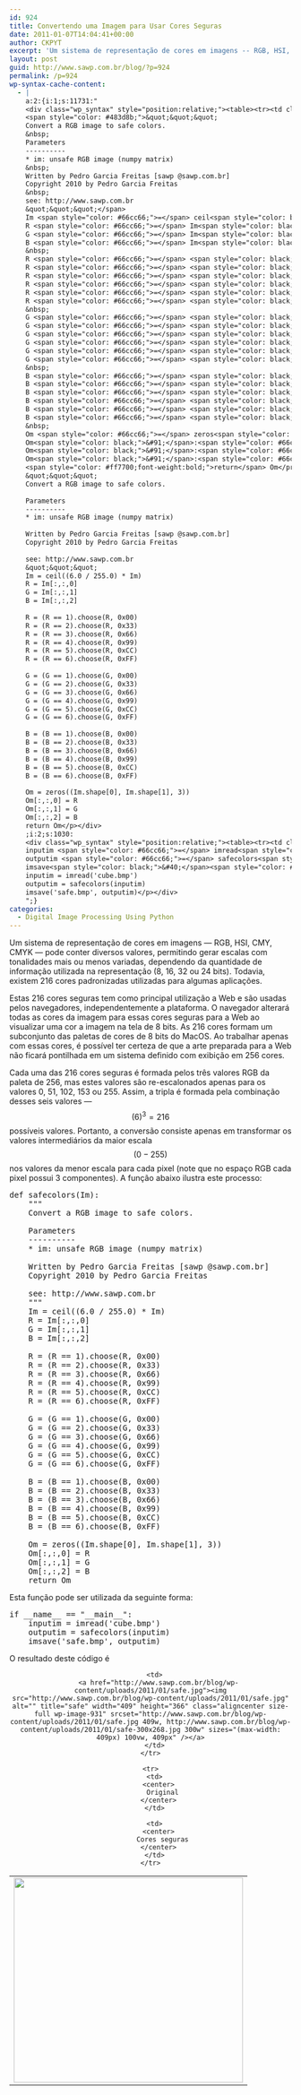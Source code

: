 ```yaml
---
id: 924
title: Convertendo uma Imagem para Usar Cores Seguras
date: 2011-01-07T14:04:41+00:00
author: CKPYT
excerpt: 'Um sistema de representação de cores em imagens -- RGB, HSI, CMY, CMYK -- pode conter diversos valores, permitindo gerar escalas com tonalidades mais ou menos variadas, dependendo da quantidade de informação utilizada na representação (8, 16, 32 ou 24 bits). Todavia, existem 216 cores padronizadas utilizadas para algumas aplicações. Este post apresenta uma função que converte imagens coloridas em suas versões com cores seguras.'
layout: post
guid: http://www.sawp.com.br/blog/?p=924
permalink: /p=924
wp-syntax-cache-content:
  - |
    a:2:{i:1;s:11731:"
    <div class="wp_syntax" style="position:relative;"><table><tr><td class="code"><pre class="python" style="font-family:monospace;"><span style="color: #ff7700;font-weight:bold;">def</span> safecolors<span style="color: black;">&#40;</span>Im<span style="color: black;">&#41;</span>:
    <span style="color: #483d8b;">&quot;&quot;&quot;
    Convert a RGB image to safe colors.
    &nbsp;
    Parameters
    ----------
    * im: unsafe RGB image (numpy matrix)
    &nbsp;
    Written by Pedro Garcia Freitas [sawp @sawp.com.br]
    Copyright 2010 by Pedro Garcia Freitas
    &nbsp;
    see: http://www.sawp.com.br
    &quot;&quot;&quot;</span>
    Im <span style="color: #66cc66;">=</span> ceil<span style="color: black;">&#40;</span><span style="color: black;">&#40;</span><span style="color: #ff4500;">6.0</span> / <span style="color: #ff4500;">255.0</span><span style="color: black;">&#41;</span> * Im<span style="color: black;">&#41;</span>
    R <span style="color: #66cc66;">=</span> Im<span style="color: black;">&#91;</span>:<span style="color: #66cc66;">,</span>:<span style="color: #66cc66;">,</span><span style="color: #ff4500;">0</span><span style="color: black;">&#93;</span>
    G <span style="color: #66cc66;">=</span> Im<span style="color: black;">&#91;</span>:<span style="color: #66cc66;">,</span>:<span style="color: #66cc66;">,</span><span style="color: #ff4500;">1</span><span style="color: black;">&#93;</span>
    B <span style="color: #66cc66;">=</span> Im<span style="color: black;">&#91;</span>:<span style="color: #66cc66;">,</span>:<span style="color: #66cc66;">,</span><span style="color: #ff4500;">2</span><span style="color: black;">&#93;</span>
    &nbsp;
    R <span style="color: #66cc66;">=</span> <span style="color: black;">&#40;</span>R <span style="color: #66cc66;">==</span> <span style="color: #ff4500;">1</span><span style="color: black;">&#41;</span>.<span style="color: black;">choose</span><span style="color: black;">&#40;</span>R<span style="color: #66cc66;">,</span> <span style="color: #ff4500;">0x00</span><span style="color: black;">&#41;</span>
    R <span style="color: #66cc66;">=</span> <span style="color: black;">&#40;</span>R <span style="color: #66cc66;">==</span> <span style="color: #ff4500;">2</span><span style="color: black;">&#41;</span>.<span style="color: black;">choose</span><span style="color: black;">&#40;</span>R<span style="color: #66cc66;">,</span> <span style="color: #ff4500;">0x33</span><span style="color: black;">&#41;</span>
    R <span style="color: #66cc66;">=</span> <span style="color: black;">&#40;</span>R <span style="color: #66cc66;">==</span> <span style="color: #ff4500;">3</span><span style="color: black;">&#41;</span>.<span style="color: black;">choose</span><span style="color: black;">&#40;</span>R<span style="color: #66cc66;">,</span> <span style="color: #ff4500;">0x66</span><span style="color: black;">&#41;</span>
    R <span style="color: #66cc66;">=</span> <span style="color: black;">&#40;</span>R <span style="color: #66cc66;">==</span> <span style="color: #ff4500;">4</span><span style="color: black;">&#41;</span>.<span style="color: black;">choose</span><span style="color: black;">&#40;</span>R<span style="color: #66cc66;">,</span> <span style="color: #ff4500;">0x99</span><span style="color: black;">&#41;</span>
    R <span style="color: #66cc66;">=</span> <span style="color: black;">&#40;</span>R <span style="color: #66cc66;">==</span> <span style="color: #ff4500;">5</span><span style="color: black;">&#41;</span>.<span style="color: black;">choose</span><span style="color: black;">&#40;</span>R<span style="color: #66cc66;">,</span> <span style="color: #ff4500;">0xCC</span><span style="color: black;">&#41;</span>
    R <span style="color: #66cc66;">=</span> <span style="color: black;">&#40;</span>R <span style="color: #66cc66;">==</span> <span style="color: #ff4500;">6</span><span style="color: black;">&#41;</span>.<span style="color: black;">choose</span><span style="color: black;">&#40;</span>R<span style="color: #66cc66;">,</span> <span style="color: #ff4500;">0xFF</span><span style="color: black;">&#41;</span>
    &nbsp;
    G <span style="color: #66cc66;">=</span> <span style="color: black;">&#40;</span>G <span style="color: #66cc66;">==</span> <span style="color: #ff4500;">1</span><span style="color: black;">&#41;</span>.<span style="color: black;">choose</span><span style="color: black;">&#40;</span>G<span style="color: #66cc66;">,</span> <span style="color: #ff4500;">0x00</span><span style="color: black;">&#41;</span>
    G <span style="color: #66cc66;">=</span> <span style="color: black;">&#40;</span>G <span style="color: #66cc66;">==</span> <span style="color: #ff4500;">2</span><span style="color: black;">&#41;</span>.<span style="color: black;">choose</span><span style="color: black;">&#40;</span>G<span style="color: #66cc66;">,</span> <span style="color: #ff4500;">0x33</span><span style="color: black;">&#41;</span>
    G <span style="color: #66cc66;">=</span> <span style="color: black;">&#40;</span>G <span style="color: #66cc66;">==</span> <span style="color: #ff4500;">3</span><span style="color: black;">&#41;</span>.<span style="color: black;">choose</span><span style="color: black;">&#40;</span>G<span style="color: #66cc66;">,</span> <span style="color: #ff4500;">0x66</span><span style="color: black;">&#41;</span>
    G <span style="color: #66cc66;">=</span> <span style="color: black;">&#40;</span>G <span style="color: #66cc66;">==</span> <span style="color: #ff4500;">4</span><span style="color: black;">&#41;</span>.<span style="color: black;">choose</span><span style="color: black;">&#40;</span>G<span style="color: #66cc66;">,</span> <span style="color: #ff4500;">0x99</span><span style="color: black;">&#41;</span>
    G <span style="color: #66cc66;">=</span> <span style="color: black;">&#40;</span>G <span style="color: #66cc66;">==</span> <span style="color: #ff4500;">5</span><span style="color: black;">&#41;</span>.<span style="color: black;">choose</span><span style="color: black;">&#40;</span>G<span style="color: #66cc66;">,</span> <span style="color: #ff4500;">0xCC</span><span style="color: black;">&#41;</span>
    G <span style="color: #66cc66;">=</span> <span style="color: black;">&#40;</span>G <span style="color: #66cc66;">==</span> <span style="color: #ff4500;">6</span><span style="color: black;">&#41;</span>.<span style="color: black;">choose</span><span style="color: black;">&#40;</span>G<span style="color: #66cc66;">,</span> <span style="color: #ff4500;">0xFF</span><span style="color: black;">&#41;</span>
    &nbsp;
    B <span style="color: #66cc66;">=</span> <span style="color: black;">&#40;</span>B <span style="color: #66cc66;">==</span> <span style="color: #ff4500;">1</span><span style="color: black;">&#41;</span>.<span style="color: black;">choose</span><span style="color: black;">&#40;</span>B<span style="color: #66cc66;">,</span> <span style="color: #ff4500;">0x00</span><span style="color: black;">&#41;</span>
    B <span style="color: #66cc66;">=</span> <span style="color: black;">&#40;</span>B <span style="color: #66cc66;">==</span> <span style="color: #ff4500;">2</span><span style="color: black;">&#41;</span>.<span style="color: black;">choose</span><span style="color: black;">&#40;</span>B<span style="color: #66cc66;">,</span> <span style="color: #ff4500;">0x33</span><span style="color: black;">&#41;</span>
    B <span style="color: #66cc66;">=</span> <span style="color: black;">&#40;</span>B <span style="color: #66cc66;">==</span> <span style="color: #ff4500;">3</span><span style="color: black;">&#41;</span>.<span style="color: black;">choose</span><span style="color: black;">&#40;</span>B<span style="color: #66cc66;">,</span> <span style="color: #ff4500;">0x66</span><span style="color: black;">&#41;</span>
    B <span style="color: #66cc66;">=</span> <span style="color: black;">&#40;</span>B <span style="color: #66cc66;">==</span> <span style="color: #ff4500;">4</span><span style="color: black;">&#41;</span>.<span style="color: black;">choose</span><span style="color: black;">&#40;</span>B<span style="color: #66cc66;">,</span> <span style="color: #ff4500;">0x99</span><span style="color: black;">&#41;</span>
    B <span style="color: #66cc66;">=</span> <span style="color: black;">&#40;</span>B <span style="color: #66cc66;">==</span> <span style="color: #ff4500;">5</span><span style="color: black;">&#41;</span>.<span style="color: black;">choose</span><span style="color: black;">&#40;</span>B<span style="color: #66cc66;">,</span> <span style="color: #ff4500;">0xCC</span><span style="color: black;">&#41;</span>
    B <span style="color: #66cc66;">=</span> <span style="color: black;">&#40;</span>B <span style="color: #66cc66;">==</span> <span style="color: #ff4500;">6</span><span style="color: black;">&#41;</span>.<span style="color: black;">choose</span><span style="color: black;">&#40;</span>B<span style="color: #66cc66;">,</span> <span style="color: #ff4500;">0xFF</span><span style="color: black;">&#41;</span>
    &nbsp;
    Om <span style="color: #66cc66;">=</span> zeros<span style="color: black;">&#40;</span><span style="color: black;">&#40;</span>Im.<span style="color: black;">shape</span><span style="color: black;">&#91;</span><span style="color: #ff4500;">0</span><span style="color: black;">&#93;</span><span style="color: #66cc66;">,</span> Im.<span style="color: black;">shape</span><span style="color: black;">&#91;</span><span style="color: #ff4500;">1</span><span style="color: black;">&#93;</span><span style="color: #66cc66;">,</span> <span style="color: #ff4500;">3</span><span style="color: black;">&#41;</span><span style="color: black;">&#41;</span>
    Om<span style="color: black;">&#91;</span>:<span style="color: #66cc66;">,</span>:<span style="color: #66cc66;">,</span><span style="color: #ff4500;">0</span><span style="color: black;">&#93;</span> <span style="color: #66cc66;">=</span> R
    Om<span style="color: black;">&#91;</span>:<span style="color: #66cc66;">,</span>:<span style="color: #66cc66;">,</span><span style="color: #ff4500;">1</span><span style="color: black;">&#93;</span> <span style="color: #66cc66;">=</span> G
    Om<span style="color: black;">&#91;</span>:<span style="color: #66cc66;">,</span>:<span style="color: #66cc66;">,</span><span style="color: #ff4500;">2</span><span style="color: black;">&#93;</span> <span style="color: #66cc66;">=</span> B
    <span style="color: #ff7700;font-weight:bold;">return</span> Om</pre></td></tr></table><p class="theCode" style="display:none;">def safecolors(Im):
    &quot;&quot;&quot;
    Convert a RGB image to safe colors.
    
    Parameters
    ----------
    * im: unsafe RGB image (numpy matrix)
    
    Written by Pedro Garcia Freitas [sawp @sawp.com.br]
    Copyright 2010 by Pedro Garcia Freitas
    
    see: http://www.sawp.com.br
    &quot;&quot;&quot;
    Im = ceil((6.0 / 255.0) * Im)
    R = Im[:,:,0]
    G = Im[:,:,1]
    B = Im[:,:,2]
    
    R = (R == 1).choose(R, 0x00)
    R = (R == 2).choose(R, 0x33)
    R = (R == 3).choose(R, 0x66)
    R = (R == 4).choose(R, 0x99)
    R = (R == 5).choose(R, 0xCC)
    R = (R == 6).choose(R, 0xFF)
    
    G = (G == 1).choose(G, 0x00)
    G = (G == 2).choose(G, 0x33)
    G = (G == 3).choose(G, 0x66)
    G = (G == 4).choose(G, 0x99)
    G = (G == 5).choose(G, 0xCC)
    G = (G == 6).choose(G, 0xFF)
    
    B = (B == 1).choose(B, 0x00)
    B = (B == 2).choose(B, 0x33)
    B = (B == 3).choose(B, 0x66)
    B = (B == 4).choose(B, 0x99)
    B = (B == 5).choose(B, 0xCC)
    B = (B == 6).choose(B, 0xFF)
    
    Om = zeros((Im.shape[0], Im.shape[1], 3))
    Om[:,:,0] = R
    Om[:,:,1] = G
    Om[:,:,2] = B
    return Om</p></div>
    ;i:2;s:1030:
    <div class="wp_syntax" style="position:relative;"><table><tr><td class="code"><pre class="python" style="font-family:monospace;"><span style="color: #ff7700;font-weight:bold;">if</span> __name__ <span style="color: #66cc66;">==</span> <span style="color: #483d8b;">&quot;__main__&quot;</span>:
    inputim <span style="color: #66cc66;">=</span> imread<span style="color: black;">&#40;</span><span style="color: #483d8b;">'cube.bmp'</span><span style="color: black;">&#41;</span>
    outputim <span style="color: #66cc66;">=</span> safecolors<span style="color: black;">&#40;</span>inputim<span style="color: black;">&#41;</span>
    imsave<span style="color: black;">&#40;</span><span style="color: #483d8b;">'safe.bmp'</span><span style="color: #66cc66;">,</span> outputim<span style="color: black;">&#41;</span></pre></td></tr></table><p class="theCode" style="display:none;">if __name__ == &quot;__main__&quot;:
    inputim = imread('cube.bmp')
    outputim = safecolors(inputim)
    imsave('safe.bmp', outputim)</p></div>
    ";}
categories:
  - Digital Image Processing Using Python
---
```

Um sistema de representação de cores em imagens &#8212; RGB, HSI, CMY, CMYK &#8212; pode conter diversos valores, permitindo gerar escalas com tonalidades mais ou menos variadas, dependendo da quantidade de informação utilizada na representação (8, 16, 32 ou 24 bits). Todavia, existem 216 cores padronizadas utilizadas para algumas aplicações.

Estas 216 cores seguras tem como principal utilização a Web e são usadas pelos navegadores, independentemente a plataforma. O navegador alterará todas as cores da imagem para essas cores seguras para a Web ao visualizar uma cor a imagem na tela de 8 bits. As 216 cores formam um subconjunto das paletas de cores de 8 bits do MacOS. Ao trabalhar apenas com essas cores, é possível ter certeza de que a arte preparada para a Web não ficará pontilhada em um sistema definido com exibição em 256 cores.

Cada uma das 216 cores seguras é formada pelos três valores RGB da paleta de 256, mas estes valores são re-escalonados apenas para os valores 0, 51, 102, 153 ou 255. Assim, a tripla é formada pela combinação desses seis valores &#8212; $$(6)^3 = 216$$ possíveis valores. Portanto, a conversão consiste apenas em transformar os valores intermediários da maior escala $$(0-255) $$ nos valores da menor escala para cada pixel (note que no espaço RGB cada pixel possui 3 componentes). A função abaixo ilustra este processo:

<pre lang="python">def safecolors(Im):
    """
    Convert a RGB image to safe colors.

    Parameters
    ----------
    * im: unsafe RGB image (numpy matrix)

    Written by Pedro Garcia Freitas [sawp @sawp.com.br]
    Copyright 2010 by Pedro Garcia Freitas

    see: http://www.sawp.com.br
    """
    Im = ceil((6.0 / 255.0) * Im)
    R = Im[:,:,0]
    G = Im[:,:,1]
    B = Im[:,:,2]

    R = (R == 1).choose(R, 0x00)
    R = (R == 2).choose(R, 0x33)
    R = (R == 3).choose(R, 0x66)
    R = (R == 4).choose(R, 0x99)
    R = (R == 5).choose(R, 0xCC)
    R = (R == 6).choose(R, 0xFF)

    G = (G == 1).choose(G, 0x00)
    G = (G == 2).choose(G, 0x33)
    G = (G == 3).choose(G, 0x66)
    G = (G == 4).choose(G, 0x99)
    G = (G == 5).choose(G, 0xCC)
    G = (G == 6).choose(G, 0xFF)

    B = (B == 1).choose(B, 0x00)
    B = (B == 2).choose(B, 0x33)
    B = (B == 3).choose(B, 0x66)
    B = (B == 4).choose(B, 0x99)
    B = (B == 5).choose(B, 0xCC)
    B = (B == 6).choose(B, 0xFF)

    Om = zeros((Im.shape[0], Im.shape[1], 3))
    Om[:,:,0] = R
    Om[:,:,1] = G
    Om[:,:,2] = B
    return Om</pre>

Esta função pode ser utilizada da seguinte forma:

<pre lang="python">if __name__ == "__main__":
    inputim = imread('cube.bmp')
    outputim = safecolors(inputim)
    imsave('safe.bmp', outputim)</pre>

O resultado deste código é

<center>
  </p> 
  
  <table>
    <tr>
      <td>
        <a href="http://www.sawp.com.br/blog/wp-content/uploads/2011/01/cube.jpg"><img src="http://www.sawp.com.br/blog/wp-content/uploads/2011/01/cube.jpg" alt="" title="cube" width="409" height="366" class="aligncenter size-full wp-image-930" srcset="http://www.sawp.com.br/blog/wp-content/uploads/2011/01/cube.jpg 409w, http://www.sawp.com.br/blog/wp-content/uploads/2011/01/cube-300x268.jpg 300w" sizes="(max-width: 409px) 100vw, 409px" /></a>
      </td>
      
      <td>
        <a href="http://www.sawp.com.br/blog/wp-content/uploads/2011/01/safe.jpg"><img src="http://www.sawp.com.br/blog/wp-content/uploads/2011/01/safe.jpg" alt="" title="safe" width="409" height="366" class="aligncenter size-full wp-image-931" srcset="http://www.sawp.com.br/blog/wp-content/uploads/2011/01/safe.jpg 409w, http://www.sawp.com.br/blog/wp-content/uploads/2011/01/safe-300x268.jpg 300w" sizes="(max-width: 409px) 100vw, 409px" /></a>
      </td>
    </tr>
    
    <tr>
      <td>
        <center>
          Original
        </center>
      </td>
      
      <td>
        <center>
          Cores seguras
        </center>
      </td>
    </tr>
  </table>
  
  <p>
    </center>
  </p>
